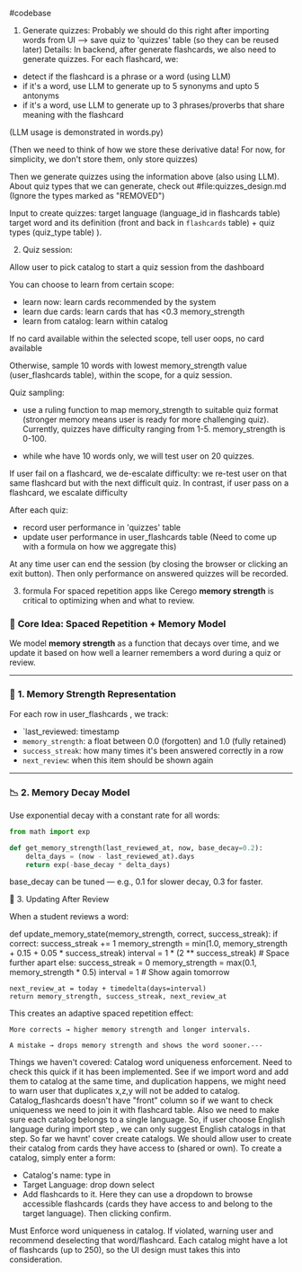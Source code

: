 #codebase 
1. Generate quizzes: Probably we should do this right after importing words from UI --> save quiz to 'quizzes' table (so they can be reused later)
Details:
In backend, after generate flashcards, we also need to generate quizzes.
For each flashcard, we:
- detect if the flashcard is a phrase or a word (using LLM)
- if it's a word, use LLM to generate up to 5 synonyms and upto 5 antonyms
- if it's a word, use LLM to generate up to 3 phrases/proverbs that share meaning with the flashcard

(LLM usage is demonstrated in words.py)

(Then we need to think of how we store these derivative data! For now, for simplicity, we don't store them, only store quizzes)

Then we generate quizzes using the information above (also using LLM).
About quiz types that we can generate, check out #file:quizzes_design.md  (Ignore the types marked as "REMOVED")

Input to create quizzes: target language (language_id in flashcards table) target word and its definition (front and back in `flashcards` table) +  quiz types (quiz_type table) ).



2. Quiz session:

Allow user to pick catalog to start a quiz session from the dashboard

You can choose to learn from certain scope:
- learn now: learn cards recommended by the system
- learn due cards: learn cards that has <0.3 memory_strength
- learn from catalog: learn within catalog

If no card available within the selected scope, tell user oops, no card available

Otherwise, sample 10 words with lowest memory_strength value (user_flashcards table), within the scope, for a quiz session. 

Quiz sampling:
  - use a ruling function to map memory_strength to suitable quiz format (stronger memory means user is ready for more challenging quiz). Currently, quizzes have difficulty ranging from 1-5. memory_strength is 0-100.

  - while whe have 10 words only, we will test user on 20 quizzes.

If user fail on a flashcard, we de-escalate difficulty: we re-test user on that same flashcard but with the next difficult quiz.
In contrast, if user pass on a flashcard, we escalate difficulty

After each quiz:
- record user performance in 'quizzes' table
- update user performance in user_flashcards table (Need to come up with a formula on how we aggregate this)

At any time user can end the session (by closing the browser or clicking an exit button). Then only performance on answered quizzes will be recorded.

3. formula
For spaced repetition apps like Cerego **memory strength** is critical to optimizing when and what to review.


### 🔁 **Core Idea: Spaced Repetition + Memory Model**
We model **memory strength** as a function that decays over time, and we update it based on how well a learner remembers a word during a quiz or review.

---

### 🧠 **1. Memory Strength Representation**
For each row in user_flashcards , we track:

- `last_reviewed: timestamp
- `memory_strength`: a float between 0.0 (forgotten) and 1.0 (fully retained)
- `success_streak`: how many times it's been answered correctly in a row
- `next_review`: when this item should be shown again

---

### 📉 **2. Memory Decay Model**
Use exponential decay with a constant rate for all words:

```python
from math import exp

def get_memory_strength(last_reviewed_at, now, base_decay=0.2):
    delta_days = (now - last_reviewed_at).days
    return exp(-base_decay * delta_days)
````

base_decay can be tuned — e.g., 0.1 for slower decay, 0.3 for faster.

🔄 3. Updating After Review

When a student reviews a word:

def update_memory_state(memory_strength, correct, success_streak):
    if correct:
        success_streak += 1
        memory_strength = min(1.0, memory_strength + 0.15 + 0.05 * success_streak)
        interval = 1 * (2 ** success_streak)  # Space further apart
    else:
        success_streak = 0
        memory_strength = max(0.1, memory_strength * 0.5)
        interval = 1  # Show again tomorrow

    next_review_at = today + timedelta(days=interval)
    return memory_strength, success_streak, next_review_at

This creates an adaptive spaced repetition effect:

    More corrects → higher memory strength and longer intervals.

    A mistake → drops memory strength and shows the word sooner.---



Things we haven't covered: Catalog word uniqueness enforcement. Need to check this quick if it has been implemented. See if we import word and add them to catalog at the same time, and duplication happens, we might need to warn user that duplicates x,z,y will not be added to catalog.
Catalog_flashcards doesn't have "front" column so if we want to check uniqueness we need to join it with flashcard table.
Also we need to make sure each catalog belongs to a single language. So, if user choose English language during import step , we can only suggest English catalogs in that step.
So far we havnt' cover create catalogs. We should allow user to create their catalog from cards they have access to (shared or own). To create a catalog, simply enter a form:
- Catalog's name: type in
- Target Language: drop down select
- Add flashcards to it. Here they can use a dropdown to browse accessible flashcards (cards they have access to and belong to the target language). Then clicking confirm.

Must Enforce word uniqueness in catalog. If violated, warning user and recommend deselecting that word/flashcard.
Each catalog might have a lot of flashcards (up to 250), so the UI design must takes this into consideration.

